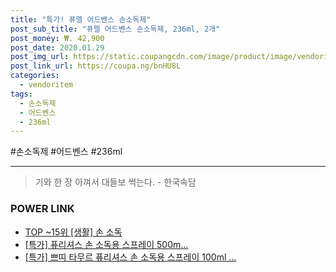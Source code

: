 ```yaml
--- 
title: "특가! 퓨렐 어드벤스 손소독제" 
post_sub_title: "퓨렐 어드벤스 손소독제, 236ml, 2개" 
post_money: ₩. 42,900 
post_date: 2020.01.29 
post_img_url: https://static.coupangcdn.com/image/product/image/vendoritem/2017/01/13/3053682619/1deedd03-ad41-4de2-8ee9-2d0aada3c761.jpg 
post_link_url: https://coupa.ng/bnHU8L 
categories: 
  - vendoritem 
tags: 
  - 손소독제 
  - 어드벤스 
  - 236ml 
--- 
```

  #손소독제 #어드벤스 #236ml 
<hr> 

> 기와 한 장 아껴서 대들보 썩는다. - 한국속담 


### POWER LINK

* <a href="https://blog.naver.com/an0733/221788193143" target="_blank"> TOP ~15위 [생활] 손 소독</a>
* <a href="https://blog.naver.com/an0733/221789375882" target="_blank">[특가] 퓨리셔스 손 소독용 스프레이 500m...</a>
* <a href="https://blog.naver.com/santokki14/221790030708" target="_blank">[특가] 쁘띠 타무르 퓨리셔스 손 소독용 스프레이 100ml ...</a>
